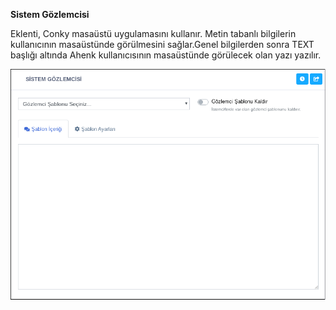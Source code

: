 **Sistem Gözlemcisi**

Eklenti, Conky masaüstü uygulamasını kullanır. Metin tabanlı bilgilerin kullanıcının masaüstünde görülmesini sağlar.Genel bilgilerden sonra TEXT başlığı altında Ahenk kullanıcısının masaüstünde görülecek olan yazı yazılır.

![Sistem Gözlemcisi](../images/sistem/sistem_gozlemcisi.png)
